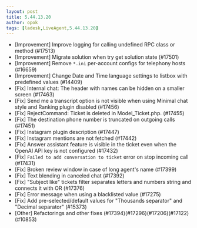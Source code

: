```yaml
---
layout: post
title: 5.44.13.20
author: opok
tags: [ladesk,LiveAgent,5.44.13.20]
---
```

- [Improvement] Improve logging for calling undefined RPC class or method (#17513)
- [Improvement] Migrate solution when try get solution state (#17501)
- [Improvement] Remove `*.ini` per-account configs for telephony hosts (#16659)
- [Improvement] Change Date and Time language settings to listbox with predefined values (#14409)
- [Fix] Internal chat: The header with names can be hidden on a smaller screen (#17463)
- [Fix] Send me a transcript option is not visible when using Minimal chat style and Ranking plugin disabled (#17456)
- [Fix] RejectCommand: Ticket is deleted in Model_Ticket.php. (#17455)
- [Fix] The destination phone number is truncated on outgoing calls (#17451)
- [Fix] Instagram plugin description (#17447)
- [Fix] Instagram mentions are not fetched (#17442)
- [Fix] Answer assistant feature is visible in the ticket even when the OpenAI API key is not configured (#17432)
- [Fix] `Failed to add conversation to ticket` error on stop incoming call (#17431)
- [Fix] Broken review window in case of long agent's name (#17399)
- [Fix] Text blending in canceled chat (#17392)
- [Fix] "Subject like" tickets filter separates letters and numbers string and connects it with OR (#17376)
- [Fix] Error message when using a blacklisted value (#17275)
- [Fix] Add pre-selected/default values for "Thousands separator" and "Decimal separator" (#15373)
- [Other] Refactorings and other fixes (#17394)(#17296)(#17206)(#17122)(#10853)